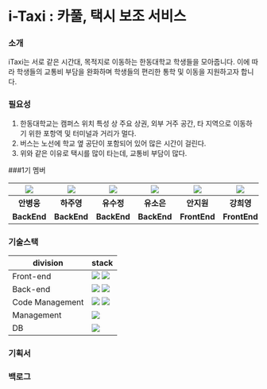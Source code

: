 # i-Taxi : 카풀, 택시 보조 서비스

### 소개
iTaxi는 서로 같은 시간대, 목적지로 이동하는 한동대학교 학생들을 모아줍니다. 이에 따라 학생들의 교통비 부담을 완화하며 학생들의 편리한 통학 및 이동을 지원하고자 합니다.  
  
### 필요성
1. 한동대학교는 캠퍼스 위치 특성 상 주요 상권, 외부 거주 공간, 타 지역으로 이동하기 위한 포항역 및 터미널과 거리가 멀다.  
2. 버스는 노선에 학교 옆 공단이 포함되어 있어 많은 시간이 걸린다.  
3. 위와 같은 이유로 택시를 많이 타는데, 교통비 부담이 많다.
  
  
###1기 멤버

| ![](https://github.com/gomster96.png) | ![](https://github.com/Juyoungit.png) | ![](https://github.com/crystalYoo99.png) | ![](https://github.com//YuSoeun.png) | ![](https://github.com/AnJW-HGU.png) | ![](https://github.com/kang-heeyoung.png) | 
| :--------------------------------------: | :-----------------------------------: | :------------------------------------: | :------------------------------------: | :------------------------------------: | :------------------------------------: |
|             **안병웅**              |            **하주영**            |            **유수정**             |             **유소은**             |             **안지원**             |             **강희영**             |
|             **BackEnd**              |            **BackEnd**            |            **BackEnd**             |             **BackEnd**             |             **FrontEnd**             |             **FrontEnd**             |



### 기술스택

| division        | stack                                                                                                                                                                                                                                                                                                       |
| --------------- | ----------------------------------------------------------------------------------------------------------------------------------------------------------------------------------------------------------------------------------------------------------------------------------------------------------- |
| Front-end       | <img src="https://img.shields.io/badge/Flutter-%2302569B.svg?style=for-the-badge&logo=Flutter&logoColor=white">  <img src="https://img.shields.io/badge/firebase-%23039BE5.svg?style=for-the-badge&logo=firebase">
| Back-end        |  <img src="https://img.shields.io/badge/springboot-6DB33F?style=for-the-badge&logo=springboot&logoColor=black"> <img src="https://img.shields.io/badge/jpa-6DB33F?style=for-the-badge&logo=springboot&logoColor=black">|
| Code Management | <img src="https://img.shields.io/badge/git-F05032?style=for-the-badge&logo=git&logoColor=black"> <img src="https://img.shields.io/badge/github-181717?style=for-the-badge&logo=github&logoColor=black"> |
| Management      | <img src="https://img.shields.io/badge/docker-%230db7ed.svg?style=for-the-badge&logo=docker&logoColor=white">                                 |
| DB              | <img src="https://img.shields.io/badge/mysql-4479A1?style=for-the-badge&logo=mysql&logoColor=black"> |

### 기획서



### 백로그



